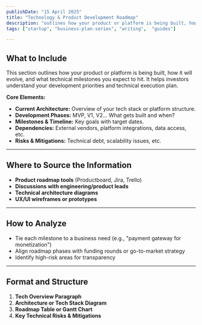 ```yaml
---
publishDate: "15 April 2025"
title: "Technology & Product Development Roadmap"
description: "outlines how your product or platform is being built, how it will evolve, and what technical milestones you expect to hit."
tags: ["startup", "business-plan-series", "writing",  "guides"]

---
```


## **What to Include**
This section outlines how your product or platform is being built, how it will evolve, and what technical milestones you expect to hit. It helps investors understand your development priorities and technical execution plan.

**Core Elements:**
- **Current Architecture:** Overview of your tech stack or platform structure.
- **Development Phases:** MVP, V1, V2… What gets built and when?
- **Milestones & Timeline:** Key goals with target dates.
- **Dependencies:** External vendors, platform integrations, data access, etc.
- **Risks & Mitigations:** Technical debt, scalability issues, etc.

---

## **Where to Source the Information**
- **Product roadmap tools** (Productboard, Jira, Trello)
- **Discussions with engineering/product leads**
- **Technical architecture diagrams**
- **UX/UI wireframes or prototypes**

---

## **How to Analyze**
- Tie each milestone to a business need (e.g., "payment gateway for monetization")
- Align roadmap phases with funding rounds or go-to-market strategy
- Identify high-risk areas for transparency

---

## **Format and Structure**
1. **Tech Overview Paragraph**
2. **Architecture or Tech Stack Diagram**
3. **Roadmap Table or Gantt Chart**
4. **Key Technical Risks & Mitigations**



